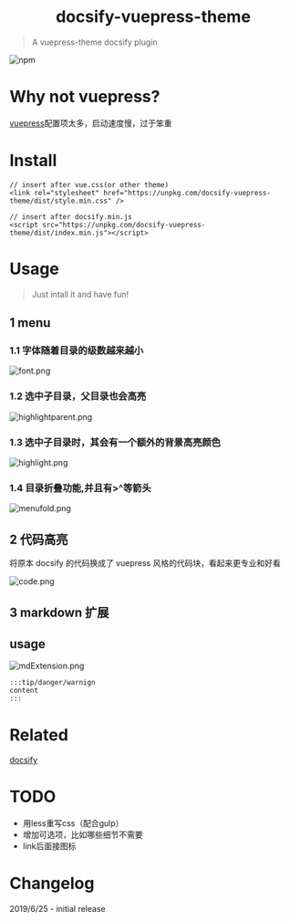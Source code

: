 # <div style="text-align:center">docsify-vuepress-theme</div>

> A vuepress-theme docsify plugin

![npm](https://img.shields.io/npm/v/docsify-vuepress-theme.svg)

# Why not vuepress?

[vuepress](https://vuepress.vuejs.org/zh/guide/#%E5%AE%83%E6%98%AF%E5%A6%82%E4%BD%95%E5%B7%A5%E4%BD%9C%E7%9A%84%EF%BC%9F)配置项太多，启动速度慢，过于笨重

# Install

```
// insert after vue.css(or other theme)
<link rel="stylesheet" href="https://unpkg.com/docsify-vuepress-theme/dist/style.min.css" />

// insert after docsify.min.js
<script src="https://unpkg.com/docsify-vuepress-theme/dist/index.min.js"></script>
```

# Usage

> Just intall it and have fun!

## 1 menu

### 1.1 字体随着目录的级数越来越小

![font.png](https://github.com/luvsunlight/docsify-vuepress-theme/blob/master/screenshots/font.png)

### 1.2 选中子目录，父目录也会高亮

![highlightparent.png](https://github.com/luvsunlight/docsify-vuepress-theme/blob/master/screenshots/highlightparent.png)

### 1.3 选中子目录时，其会有一个额外的背景高亮颜色

![highlight.png](https://github.com/luvsunlight/docsify-vuepress-theme/blob/master/screenshots/highlight.png)

### 1.4 目录折叠功能,并且有>^等箭头

![menufold.png](https://github.com/luvsunlight/docsify-vuepress-theme/blob/master/screenshots/highlightparent.png)

## 2 代码高亮

将原本 docsify 的代码换成了 vuepress 风格的代码块，看起来更专业和好看

![code.png](https://github.com/luvsunlight/docsify-vuepress-theme/blob/master/screenshots/code.png)

## 3 markdown 扩展

## usage

![mdExtension.png](https://github.com/luvsunlight/docsify-vuepress-theme/blob/master/screenshots/mdExtension.png)

```
:::tip/danger/warnign
content
:::
```

# Related

[docsify](https://docsify.js.org/#/)

# TODO
* 用less重写css（配合gulp）
* 增加可选项，比如哪些细节不需要
* link后面接图标


# Changelog

2019/6/25 - initial release

